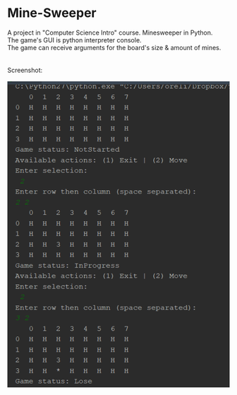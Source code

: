# Mine-Sweeper
A project in "Computer Science Intro" course. Minesweeper in Python.<br/>
The game's GUI is python interpreter console.<br/>
The game can receive arguments for the board's size & amount of mines.<br/>
<br/><br/>
Screenshot:
<br/><br/>
![Screenshot](screenshots/1.PNG)
